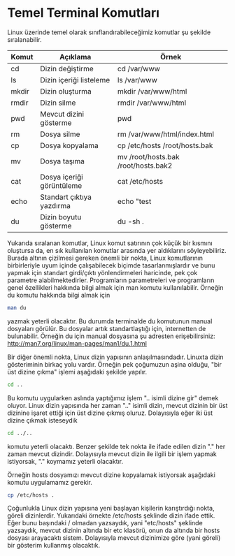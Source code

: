 # Temel Terminal Komutları

Linux üzerinde temel olarak sınıflandırabileceğimiz komutlar şu şekilde sıralanabilir.

| Komut | Açıklama | Örnek |
| -- | -- | -- |
| cd | Dizin değiştirme | cd /var/www |
| ls | Dizin içeriği listeleme | ls /var/www |
| mkdir | Dizin oluşturma | mkdir /var/www/html |
| rmdir | Dizin silme | rmdir /var/www/html |
| pwd | Mevcut dizini gösterme | pwd |
| rm | Dosya silme | rm /var/www/html/index.html |
| cp | Dosya kopyalama | cp /etc/hosts /root/hosts.bak |
| mv | Dosya taşıma | mv /root/hosts.bak /root/hosts.bak2 |
| cat | Dosya içeriği görüntüleme | cat /etc/hosts |
| echo | Standart çıktıya yazdırma | echo "test |
| du | Dizin boyutu gösterme | du -sh . |

Yukarıda sıralanan komutlar, Linux komut satırının çok küçük bir kısmını oluştursa da, en sık kullanılan komutlar arasında yer aldıklarını söyleyebiliriz. Burada altının çizilmesi gereken önemli bir nokta, Linux komutlarının birbirleriyle uyum içinde çalışabilecek biçimde tasarlanmışlardır ve bunu yapmak için standart girdi/çıktı yönlendirmeleri haricinde, pek çok parametre alabilmektedirler. Programların parametreleri ve programların genel özellikleri hakkında bilgi almak için man komutu kullanılabilir. Örneğin du komutu hakkında bilgi almak için
```bash
man du
```
yazmak yeterli olacaktır. Bu durumda terminalde du komutunun manual dosyaları görülür. Bu dosyalar artık standartlaştığı için, internetten de bulunabilir. Örneğin du için manual dosyasına şu adresten erişebilirsiniz: http://man7.org/linux/man-pages/man1/du.1.html

Bir diğer önemli nokta, Linux dizin yapısının anlaşılmasındadır. Linuxta dizin gösteriminin birkaç yolu vardır. Örneğin pek çoğumuzun aşina olduğu, "bir üst dizine çıkma" işlemi aşağıdaki şekilde yapılır.

```bash
cd ..
```

Bu komutu uygularken aslında yaptığımız işlem ".. isimli dizine gir" demek oluyor. Linux dizin yapısında her zaman ".." isimli dizin, mevcut dizinin bir üst dizinine işaret ettiği için üst dizine çıkmış oluruz. Dolayısıyla eğer iki üst dizine çıkmak isteseydik
```bash
cd ../..
```
komutu yeterli olacaktı. Benzer şekilde tek nokta ile ifade edilen dizin "." her zaman mevcut dizindir. Dolayısıyla mevcut dizin ile ilgili bir işlem yapmak istiyorsak, "." koymamız yeterli olacaktır.

Örneğin hosts dosyamızı mevcut dizine kopyalamak istiyorsak aşağıdaki komutu uygulamamız gerekir.
```bash
cp /etc/hosts .
```
Çoğunlukla Linux dizin yapısına yeni başlayan kişilerin karıştırdığı nokta, göreli dizinlerdir. Yukarıdaki örnekte /etc/hosts şeklinde dizin ifade ettik. Eğer bunu başındaki / olmadan yazsaydık, yani "etc/hosts" şeklinde yazsaydık, mevcut dizinin altında bir etc klasörü, onun da altında bir hosts dosyası arayacaktı sistem. Dolayısıyla mevcut dizinimize göre (yani göreli) bir gösterim kullanmış olacaktık.

